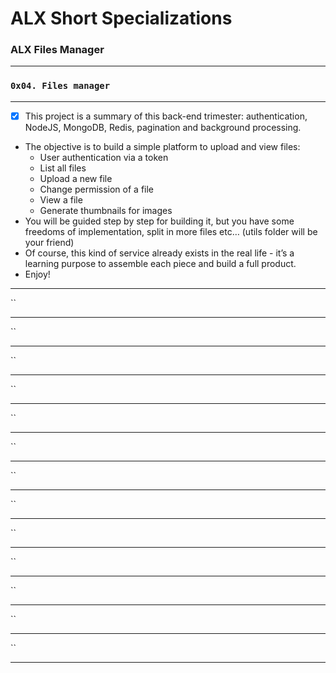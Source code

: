 # ALX Short Specializations
### ALX Files Manager
---
### `0x04. Files manager`
---
* [x] This project is a summary of this back-end trimester: authentication, NodeJS, MongoDB, Redis, pagination and background processing.
* The objective is to build a simple platform to upload and view files:
  * User authentication via a token
  * List all files
  * Upload a new file
  * Change permission of a file
  * View a file
  * Generate thumbnails for images
* You will be guided step by step for building it, but you have some freedoms of implementation, split in more files etc… (utils folder will be your friend)
* Of course, this kind of service already exists in the real life - it’s a learning purpose to assemble each piece and build a full product.
* Enjoy!
---
``
> 
---
``
> 
---
``
> 
---
``
> 
---
``
> 
---
``
> 
---
``
> 
---
``
> 
---
``
> 
---
``
> 
---
``
> 
---
``
> 
---
``
> 
---
